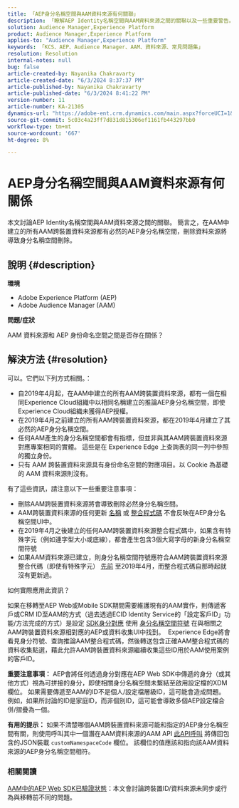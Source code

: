 ```yaml
---
title: 「AEP身分名稱空間與AAM資料來源有何關聯」
description: 「瞭解AEP Identity名稱空間與AAM資料來源之間的關聯以及一些重要警告。」
solution: Audience Manager,Experience Platform
product: Audience Manager,Experience Platform
applies-to: "Audience Manager,Experience Platform"
keywords: 「KCS、AEP、Audience Manager、AAM、資料來源、常見問題集」
resolution: Resolution
internal-notes: null
bug: false
article-created-by: Nayanika Chakravarty
article-created-date: "6/3/2024 8:37:37 PM"
article-published-by: Nayanika Chakravarty
article-published-date: "6/3/2024 8:41:22 PM"
version-number: 11
article-number: KA-21305
dynamics-url: "https://adobe-ent.crm.dynamics.com/main.aspx?forceUCI=1&pagetype=entityrecord&etn=knowledgearticle&id=89e0dc1a-e921-ef11-840a-000d3a32bd42"
source-git-commit: 5c03c4a23ff7d831d815306ef1161fb443297bb0
workflow-type: tm+mt
source-wordcount: '667'
ht-degree: 8%

---
```


# AEP身分名稱空間與AAM資料來源有何關係


本文討論AEP Identity名稱空間與AAM資料來源之間的關聯。 簡言之，在AAM中建立的所有AAM跨裝置資料來源都有必然的AEP身分名稱空間，刪除資料來源將導致身分名稱空間刪除。

## 說明 {#description}


<b>環境</b>

- Adobe Experience Platform (AEP)
- Adobe Audience Manager (AAM)


<b>問題/症狀</b>

AAM 資料來源和 AEP 身份命名空間之間是否存在關係？


## 解決方法 {#resolution}


可以。它們以下列方式相關。：

- 自2019年4月起，在AAM中建立的所有AAM跨裝置資料來源，都有一個在相同Experience Cloud組織中以相同名稱建立的推論AEP身分名稱空間，即使Experience Cloud組織未獲得AEP授權。
- 在2019年4月之前建立的所有AAM跨裝置資料來源，都在2019年4月建立了其必然的AEP身分名稱空間。
- 任何AAM產生的身分名稱空間都會有指標，但並非與其AAM跨裝置資料來源對應專案相同的實體。 這些是在 Experience Edge 上查詢表的同一列中參照的獨立身份。
- 只有 AAM 跨裝置資料來源具有身份命名空間的對應項目。以 Cookie 為基礎的 AAM 資料來源則沒有。


有了這些資訊，請注意以下一些重要注意事項：

- 刪除AAM跨裝置資料來源將會導致刪除必然身分名稱空間。
- AAM跨裝置資料來源的任何更新 <u>名稱</u> 或 <u>整合程式碼</u> 不會反映在AEP身分名稱空間UI中。
- 在2019年4月之後建立的任何AAM跨裝置資料來源整合程式碼中，如果含有特殊字元（例如連字型大小或底線），都會產生包含3個大寫字母的新身分名稱空間符號
- 如果AAM資料來源已建立，則身分名稱空間符號應符合AAM跨裝置資料來源整合代碼（即使有特殊字元） <u>先前</u> 至2019年4月，而整合程式碼自那時起就沒有更新過。


如何實際應用此資訊？

如果在移轉至AEP Web或Mobile SDK期間需要維護現有的AAM實作，則傳遞客戶或CRM ID至AAM的方式（過去透過ECID Identity Service的「設定客戶ID」功能/方法完成的方式）是設定 [SDK身分對應](https://experienceleague.adobe.com/docs/experience-platform/edge/identity/overview.html?lang=en) 使用 <u>身分名稱空間符號</u> 在與相關之AAM跨裝置資料來源相對應的AEP或資料收集UI中找到。  Experience Edge將會看見身分符號、查詢推論AAM整合程式碼，然後轉送包含正確AAM整合程式碼的資料收集點選，藉此允許AAM跨裝置資料來源繼續收集這些ID用於AAM使用案例的客戶ID。

<b>重要注意事項：</b> AEP會將任何透過身分對應在AEP Web SDK中傳遞的身分（或其他方式）視為可拼接的身分，即使相關身分名稱空間未繫結至啟用設定檔的XDM欄位。 如果需要傳遞至AAM的ID不是個人/設定檔層級ID，這可能會造成問題。 例如，如果所討論的ID是家庭ID，而非個別ID，這可能會導致多個AEP設定檔合併/摺疊為一個。

<b>有用的提示：</b> 如果不清楚哪個AAM跨裝置資料來源可能和指定的AEP身分名稱空間有關，則使用呼叫其中一個潛在AAM資料來源的AAM API [此API呼叫](https://bank.demdex.com/portal/api/v1/openapi.yaml) 將傳回包含的JSON裝載 `customNamespaceCode` 欄位。 該欄位的值應該和指向該AAM資料來源的AEP身分名稱空間相符。

### 相關閱讀

[AAM中的AEP Web SDK已驗證狀態](https://experienceleague.adobe.com/en/docs/experience-cloud-kcs/kbarticles/ka-21833)：本文會討論跨裝置ID/資料來源未同步或行為與移轉前不同的問題。


